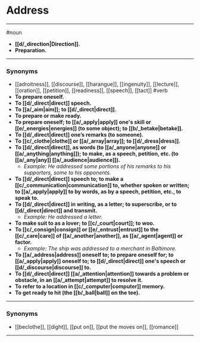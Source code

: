 # Address
---
#noun
- **[[d/_direction|Direction]].**
- **Preparation.**
---
### Synonyms
- [[adroitness]], [[discourse]], [[harangue]], [[ingenuity]], [[lecture]], [[oration]], [[petition]], [[readiness]], [[speech]], [[tact]]
#verb
- **To prepare oneself.**
- **To [[d/_direct|direct]] speech.**
- **To [[a/_aim|aim]]; to [[d/_direct|direct]].**
- **To prepare or make ready.**
- **To prepare oneself; to [[a/_apply|apply]] one's skill or [[e/_energies|energies]] (to some object); to [[b/_betake|betake]].**
- **To [[d/_direct|direct]] one’s remarks (to someone).**
- **To [[c/_clothe|clothe]] or [[a/_array|array]]; to [[d/_dress|dress]].**
- **To [[d/_direct|direct]], as words (to [[a/_anyone|anyone]] or [[a/_anything|anything]]); to make, as a speech, petition, etc. (to [[a/_any|any]] [[a/_audience|audience]]).**
	- _Example: He addressed some portions of his remarks to his supporters, some to his opponents._
- **To [[d/_direct|direct]] speech to; to make a [[c/_communication|communication]] to, whether spoken or written; to [[a/_apply|apply]] to by words, as by a speech, petition, etc., to speak to.**
- **To [[d/_direct|direct]] in writing, as a letter; to superscribe, or to [[d/_direct|direct]] and transmit.**
	- _Example: He addressed a letter._
- **To make suit to as a lover; to [[c/_court|court]]; to woo.**
- **To [[c/_consign|consign]] or [[e/_entrust|entrust]] to the [[c/_care|care]] of [[a/_another|another]], as [[a/_agent|agent]] or factor.**
	- _Example: The ship was addressed to a merchant in Baltimore._
- **To [[a/_address|address]] oneself to; to prepare oneself for; to [[a/_apply|apply]] oneself to; to [[d/_direct|direct]] one's speech or [[d/_discourse|discourse]] to.**
- **To [[d/_direct|direct]] [[a/_attention|attention]] towards a problem or obstacle, in an [[a/_attempt|attempt]] to resolve it.**
- **To refer to a location in [[c/_computer|computer]] memory.**
- **To get ready to hit (the [[b/_ball|ball]] on the tee).**
---
### Synonyms
- [[beclothe]], [[dight]], [[put on]], [[put the moves on]], [[romance]]
---
